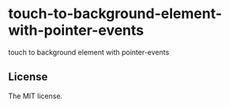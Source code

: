 # touch-to-background-element-with-pointer-events

touch to background element with pointer-events

## License

The MIT license.
